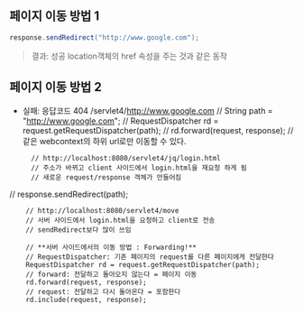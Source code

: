 ## 페이지 이동 방법 1
```java
response.sendRedirect("http://www.google.com");
```
>결과: 성공
location객체의 href 속성을 주는 것과 같은 동작

## 페이지 이동 방법 2 
- 실패: 응답코드 404 /servlet4/http://www.google.com
//		String path = "http://www.google.com";
//		RequestDispatcher rd = request.getRequestDispatcher(path);
//		rd.forward(request, response);	// 같은 webcontext의 하위 url로만 이동할 수 있다.


		// http://localhost:8080/servlet4/jq/login.html
		// 주소가 바뀌고 client 사이드에서 login.html을 재요청 하게 됨
		// 새로운 request/response 객체가 만들어짐
//		response.sendRedirect(path);
		
		// http://localhost:8080/servlet4/move
		// 서버 사이드에서 login.html을 요청하고 client로 전송
		// sendRedirect보다 많이 쓰임

		// **서버 사이드에서의 이동 방법 : Forwarding!**
		// RequestDispatcher: 기존 페이지의 request를 다른 페이지에게 전달한다
		RequestDispatcher rd = request.getRequestDispatcher(path);
		// forward: 전달하고 돌아오지 않는다 = 페이지 이동
		rd.forward(request, response);
		// request: 전달하고 다시 돌아온다 = 포함한다
		rd.include(request, response);
<!--stackedit_data:
eyJoaXN0b3J5IjpbLTEwODEyNzQ0NjksMzY0Mjc3ODM2XX0=
-->